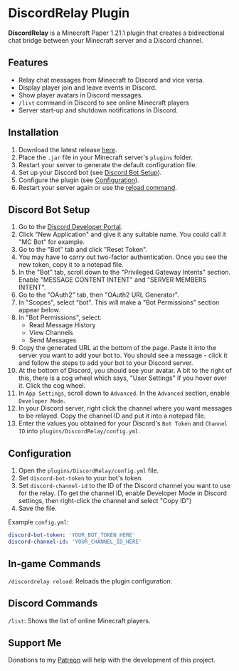 # DiscordRelay Plugin

**DiscordRelay** is a Minecraft Paper 1.21.1 plugin that creates a bidirectional chat bridge between your Minecraft server and a Discord channel.

## Features
- Relay chat messages from Minecraft to Discord and vice versa.
- Display player join and leave events in Discord.
- Show player avatars in Discord messages.
- `/list` command in Discord to see online Minecraft players
- Server start-up and shutdown notifications in Discord.

## Installation
1. Download the latest release [here](https://github.com/Jelly-Pudding/minecraft-discord-relay/releases/latest).
2. Place the `.jar` file in your Minecraft server's `plugins` folder.
3. Restart your server to generate the default configuration file.
4. Set up your Discord bot (see [Discord Bot Setup](#discord-bot-setup)).
5. Configure the plugin (see [Configuration](#configuration)).
6. Restart your server again or use the [reload command](#in-game-commands).

## Discord Bot Setup
1. Go to the [Discord Developer Portal](https://discord.com/developers/applications).
2. Click "New Application" and give it any suitable name. You could call it "MC Bot" for example.
3. Go to the "Bot" tab and click "Reset Token".
4. You may have to carry out two-factor authentication. Once you see the new token, copy it to a notepad file.
5. In the "Bot" tab, scroll down to the "Privileged Gateway Intents" section. Enable "MESSAGE CONTENT INTENT" and "SERVER MEMBERS INTENT".
6. Go to the "OAuth2" tab, then "OAuth2 URL Generator".
7. In "Scopes", select "bot". This will make a "Bot Permissions" section appear below.
8. In "Bot Permissions", select:
   - Read Message History
   - View Channels
   - Send Messages
9. Copy the generated URL at the bottom of the page. Paste it into the server you want to add your bot to. You should see a message - click it and follow the steps to add your bot to your Discord server.
10. At the bottom of Discord, you should see your avatar. A bit to the right of this, there is a cog wheel which says, "User Settings" if you hover over it. Click the cog wheel.
11. In `App Settings`, scroll down to `Advanced`. In the `Advanced` section, enable `Developer Mode`.
12. In your Discord server, right click the channel where you want messages to be relayed. Copy the channel ID and put it into a notepad file.
13. Enter the values you obtained for your Discord's `Bot Token` and `Channel ID` into `plugins/DiscordRelay/config.yml`.

## Configuration
1. Open the `plugins/DiscordRelay/config.yml` file.
2. Set `discord-bot-token` to your bot's token.
3. Set `discord-channel-id` to the ID of the Discord channel you want to use for the relay.
   (To get the channel ID, enable Developer Mode in Discord settings, then right-click the channel and select "Copy ID")
4. Save the file.

Example `config.yml`:
```yaml
discord-bot-token: 'YOUR_BOT_TOKEN_HERE'
discord-channel-id: 'YOUR_CHANNEL_ID_HERE'
```

## In-game Commands
`/discordrelay reload`: Reloads the plugin configuration.

## Discord Commands
`/list`: Shows the list of online Minecraft players.

## Support Me
Donations to my [Patreon](https://www.patreon.com/lolwhatyesme) will help with the development of this project.
